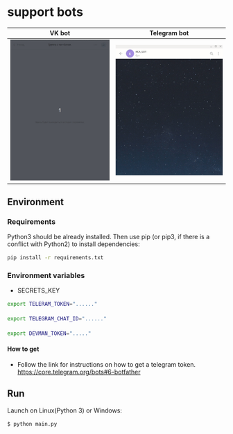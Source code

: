 # support bots 
| VK bot | Telegram bot|
|--------|-------------|
| ![VK dialog Demo](demo/vk.gif) | ![Telegram dialog Demo](demo/Telegram.gif) |


## Environment

### Requirements

Python3 should be already installed. Then use pip (or pip3, if there is a conflict with Python2) to install dependencies:

```sh
pip install -r requirements.txt
```

### Environment variables

- SECRETS_KEY

```sh
export TELERAM_TOKEN="......"

export TELEGRAM_CHAT_ID="......"

export DEVMAN_TOKEN="....."
```
#### How to get

* Follow the link for instructions on how to get a telegram token. https://core.telegram.org/bots#6-botfather

## Run

Launch on Linux(Python 3) or Windows:

```sh
$ python main.py
```
